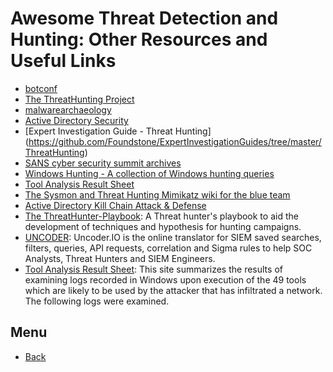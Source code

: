 # Awesome Threat Detection and Hunting: Other Resources and Useful Links

- [botconf](https://www.botconf.eu/archives/)
- [The ThreatHunting Project](https://www.threathunting.net/)
- [malwarearchaeology](https://www.malwarearchaeology.com)
- [Active Directory Security](https://adsecurity.org/)
- [Expert Investigation Guide - Threat Hunting] (https://github.com/Foundstone/ExpertInvestigationGuides/tree/master/ThreatHunting)
- [SANS cyber security summit archives](https://www.sans.org/cyber-security-summit/archives/)
- [Windows Hunting - A collection of Windows hunting queries](https://github.com/beahunt3r/Windows-Hunting)
- [Tool Analysis Result Sheet](https://jpcertcc.github.io/ToolAnalysisResultSheet/)
- [The Sysmon and Threat Hunting Mimikatz wiki for the blue team](https://www.peerlyst.com/posts/the-sysmon-and-threat-hunting-mimikatz-wiki-for-the-blue-team-guurhart)
- [Active Directory Kill Chain Attack & Defense](https://github.com/infosecn1nja/AD-Attack-Defense)
- [The ThreatHunter-Playbook](https://github.com/Cyb3rWard0g/ThreatHunter-Playbook): A Threat hunter's playbook to aid the development of techniques and hypothesis for hunting campaigns.
- [UNCODER](https://uncoder.io/): Uncoder.IO is the online translator for SIEM saved searches, filters, queries, API requests, correlation and Sigma rules to help SOC Analysts, Threat Hunters and SIEM Engineers.
- [Tool Analysis Result Sheet](https://jpcertcc.github.io/ToolAnalysisResultSheet/): This site summarizes the results of examining logs recorded in Windows upon execution of the 49 tools which are likely to be used by the attacker that has infiltrated a network. The following logs were examined.

## Menu 
- [Back](https://threat-hunting.github.io/awesome_Threat-Hunting/)
